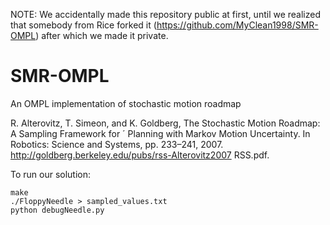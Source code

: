 NOTE: We accidentally made this repository public at first, until we realized that somebody from Rice forked it (https://github.com/MyClean1998/SMR-OMPL) after which we made it private. 

# SMR-OMPL
An OMPL implementation of stochastic motion roadmap

R. Alterovitz, T. Simeon, and K. Goldberg, The Stochastic Motion Roadmap: A Sampling Framework for ´
Planning with Markov Motion Uncertainty. In Robotics: Science and Systems, pp. 233–241, 2007.
http://goldberg.berkeley.edu/pubs/rss-Alterovitz2007 RSS.pdf.


To run our solution:

```
make
./FloppyNeedle > sampled_values.txt
python debugNeedle.py
```


